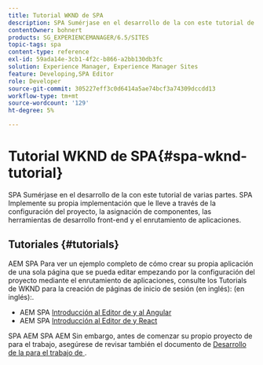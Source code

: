 ```yaml
---
title: Tutorial WKND de SPA
description: SPA Sumérjase en el desarrollo de la con este tutorial de varias partes. SPA Implemente su propia implementación que le lleve a través de la configuración del proyecto, la asignación de componentes, las herramientas de desarrollo front-end y el enrutamiento de aplicaciones.
contentOwner: bohnert
products: SG_EXPERIENCEMANAGER/6.5/SITES
topic-tags: spa
content-type: reference
exl-id: 59ada14e-3cb1-4f2c-b866-a2bb130db3fc
solution: Experience Manager, Experience Manager Sites
feature: Developing,SPA Editor
role: Developer
source-git-commit: 305227eff3c0d6414a5ae74bcf3a74309dccdd13
workflow-type: tm+mt
source-wordcount: '129'
ht-degree: 5%

---
```


# Tutorial WKND de SPA{#spa-wknd-tutorial}

SPA Sumérjase en el desarrollo de la con este tutorial de varias partes. SPA Implemente su propia implementación que le lleve a través de la configuración del proyecto, la asignación de componentes, las herramientas de desarrollo front-end y el enrutamiento de aplicaciones.

## Tutoriales {#tutorials}

AEM SPA Para ver un ejemplo completo de cómo crear su propia aplicación de una sola página que se pueda editar empezando por la configuración del proyecto mediante el enrutamiento de aplicaciones, consulte los Tutorials de WKND para la creación de páginas de inicio de sesión (en inglés): (en inglés):.

* AEM SPA [Introducción al Editor de y al Angular](https://experienceleague.adobe.com/docs/experience-manager-learn/getting-started-with-aem-headless/spa-editor/angular/overview.html)
* AEM SPA [Introducción al Editor de y React](https://experienceleague.adobe.com/docs/experience-manager-learn/getting-started-with-aem-headless/spa-editor/react/overview.html)

SPA AEM SPA AEM Sin embargo, antes de comenzar su propio proyecto de para el trabajo, asegúrese de revisar también el documento de [Desarrollo de la para el trabajo de ](/help/sites-developing/spa-architecture.md).

